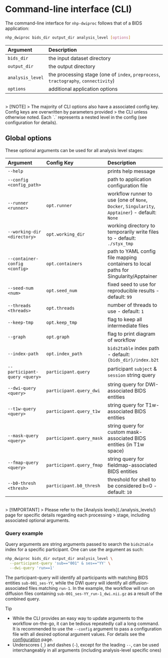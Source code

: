# Command-line interface (CLI)

The command-line interface for `nhp-dwiproc` follows that of a BIDS application:

```bash
nhp_dwiproc bids_dir output_dir analysis_level [options]
```

| Argument | Description |
| :- | :- |
| `bids_dir` | the input dataset directory |
| `output_dir` | the output directory |
| `analysis_level` | the processing stage (one of `index`, `preprocess`, `tractography`, `connectivity`) |
| `options` | additional application options |

</br>
> [!NOTE]
> The majority of CLI options also have a associated config key. Config keys are overwritten by parameters provided
> the CLI unless otherwise noted. Each `.` represents a nested level in the config (see configuration for details).

## Global options

These optional arguments can be used for all analysis level stages:

| Argument | Config Key | Description |
| :- | :- | :- |
| `--help` | | prints help message |
| `--config <config_path>` | | path to application configuration file |
| `--runner <runner>` | `opt.runner` | workflow runner to use (one of `None`, `Docker`, `Singularity`, `Apptainer`) - default: `None`|
| `--working-dir <directory>` | `opt.working_dir` | working directory to temporarily write files to - default: `./styx_tmp` |
| `--container-config <config>` | `opt.containers` | path to YAML config file mapping containers to local paths for Singularity/Apptainer |
| `--seed-num <num>` | `opt.seed_num` | fixed seed to use for reproducible results - default: `99` |
| `--threads <threads>` | `opt.threads` | number of threads to use - default: `1` |
| `--keep-tmp` | `opt.keep_tmp` | flag to keep all intermediate files |
| `--graph` | `opt.graph` | flag to print diagram of workflow |
| `--index-path` | `opt.index_path` | `bids2table` index path - default: `{bids_dir}/index.b2t` |
| `--participant-query <query>` | `participant.query` | participant `subject` & `session` string query |
| `--dwi-query <query>` | `participant.query_dwi` | string query for DWI-associated BIDS entities |
| `--t1w-query <query>` | `participant.query_t1w` | string query for T1w-associated BIDS entities |
| `--mask-query <query>` | `participant.query_mask` | string query for custom mask-associated BIDS entities (in T1w space) |
| `--fmap-query <query>` | `participant.query_fmap` | string query for fieldmap-associated BIDS entities |
| `--b0-thresh <thresh>` | `participant.b0_thresh` | threshold for shell to be considered b=0 - default: `10` |

</br>
> [!IMPORTANT]
> Please refer to the [Analysis levels](./analysis_levels/) page for specific details regarding each processing
> stage, including associated optional arguments.

### Query example

Query arguments are string arguments passed to search the `bids2table` index for a specific participant. One can use the argument as such:

```bash
nhp_dwiproc bids_dir output_dir analysis_level \
  --participant-query 'sub=="001" & ses=="YY' \
  --dwi-query 'run==1'
```

The participant-query will identify all participants with matching BIDS entities
 `sub-001_ses-YY`, while the DWI query will identify all diffusion-associated files matching
 `run-1`. In the example, the workflow will run on diffusion files containing
 `sub-001_ses-YY_run-1_dwi.nii.gz` as a result of the combined query.

> [!TIP]
>
> - While the CLI provides an easy way to update arguments to the workflow on-the-go, it can be tedious repeatedly call
> a long command. It is recommended to use the `--config` argument to pass a configuration file with all desired
> optional argument values. For details see the [configuration](../configuration/config.md) page.
> - Underscores (`_`) and dashes (`-`), except for the leading `--`, can be used interchangeably in all arguments
> (including analysis-level specific ones)
